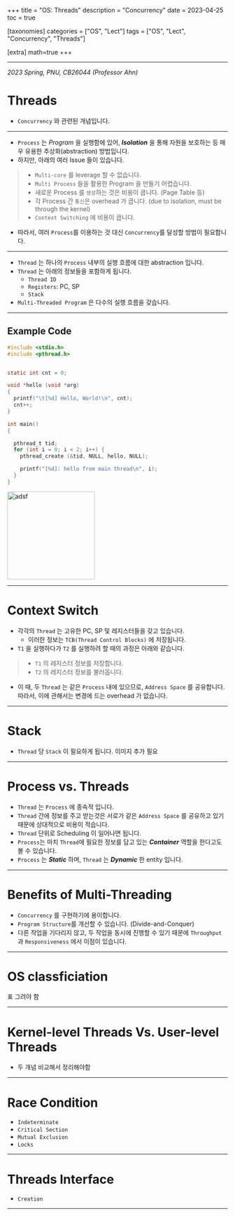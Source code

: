 +++
title = "OS: Threads"
description = "Concurrency"
date = 2023-04-25
toc = true

[taxonomies]
categories = ["OS", "Lect"]
tags = ["OS", "Lect", "Concurrency", "Threads"]

[extra]
math=true
+++

---

*2023 Spring, PNU, CB26044 (Professor Ahn)*

# Threads
- `Concurrency` 와 관련된 개념입니다.
---
- `Process` 는 *Program* 을 실행함에 있어, ***Isolation*** 을 통해 자원을 보호하는 등 매우 유용한 추상화(abstraction) 방법입니다.
- 하지만, 아래의 여러 Issue 들이 있습니다.

> - `Multi-core` 를 leverage 할 수 없습니다.
> - `Multi Process` 들을 활용한 Program 을 만들기 어렵습니다.
> - 새로운 Process 를 `생성`하는 것은 비용이 큽니다. (Page Table 등)
> - 각 Process 간 `통신`은 overhead 가 큽니다. (due to isolation, must be through the kernel)
> - `Context Switching` 에 비용이 큽니다.

- 따라서, 여러 `Process`를 이용하는 것 대신 `Concurrency`를 달성할 방법이 필요합니다.

---
- `Thread` 는 하나의 `Process` 내부의 실행 흐름에 대한 abstraction 입니다.
- `Thread` 는 아래의 정보들을 포함하게 됩니다.
  - `Thread ID`
  - `Registers`: PC, SP
  - `Stack`
- `Multi-Threaded Program` 은 다수의 실행 흐름을 갖습니다.

---

## Example Code
```c
#include <stdio.h>
#include <pthread.h>


static int cnt = 0;

void *hello (void *arg)
{
  printf("\t[%d] Hello, World!\n", cnt);
  cnt++;
}

int main()
{

  pthread_t tid;
  for (int i = 0; i < 2; i++) {
    pthread_create (&tid, NULL, hello, NULL);

    printf("[%d]: hello from main thread\n", i);
  }
}
```

<img src="../../images/post/cb26044/thread_01.png" alt="adsf" width="200rem"/>

---

# Context Switch
- 각각의 `Thread` 는 고유한 PC, SP 및 레지스터들을 갖고 있습니다.
  - 이러한 정보는 `TCB(Thread Control Blocks)` 에 저장됩니다.
- `T1` 을 실행하다가 `T2` 를 실행하려 할 때의 과정은 아래와 같습니다.
> - `T1` 의 레지스터 정보를 저장합니다.
> - `T2` 의 레지스터 정보를 불러옵니다.
- 이 때, 두 `Thread` 는 같은 `Process` 내에 있으므로, `Address Space` 를 공유합니다. 따라서, 이에 관해서는 변경에 드는 overhead 가 없습니다.


---

# Stack
- `Thread` 당 `Stack` 이 필요하게 됩니다.
이미지 추가 필요

---

# Process vs. Threads
- `Thread` 는 `Process` 에 <txtred>종속적</txtred> 입니다.
- `Thread` 간에 정보를 주고 받는것은 서로가 같은 `Address Space` 를 공유하고 있기 때문에 상대적으로 비용이 적습니다.
- `Thread` 단위로 Scheduling 이 일어나면 됩니다.
- `Process`는 마치 `Thread`에 필요한 정보를 담고 있는 ***Container*** 역할을 한다고도 볼 수 있습니다.
- `Process` 는 ***Static*** 하며, `Thread` 는 ***Dynamic*** 한 entity 입니다.

---

# Benefits of Multi-Threading 
- `Concurrency` 를 구현하기에 용이합니다.
- `Program Structure`를 개선할 수 있습니다. (Divide-and-Conquer) 
- 다른 작업을 기다리지 않고, 두 작업을 동시에 진행할 수 있기 때문에 `Throughput` 과 `Responsiveness` 에서 이점이 있습니다.

---

# OS classficiation
표 그려야 함

---

# Kernel-level Threads Vs. User-level Threads
- 두 개념 비교해서 정리해야함

---

# Race Condition
- `Indeterminate`
- `Critical Section`
- `Mutual Exclusion`
- `Locks`

---

# Threads Interface
- `Creation`

---


